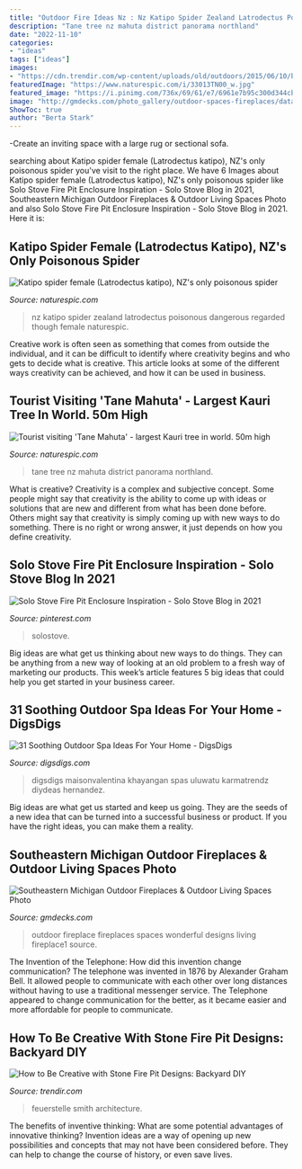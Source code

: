 ```yaml
---
title: "Outdoor Fire Ideas Nz : Nz Katipo Spider Zealand Latrodectus Poisonous Dangerous Regarded Though Female Naturespic"
description: "Tane tree nz mahuta district panorama northland"
date: "2022-11-10"
categories:
- "ideas"
tags: ["ideas"]
images:
- "https://cdn.trendir.com/wp-content/uploads/old/outdoors/2015/06/10/boulder-fire-pit.jpg"
featuredImage: "https://www.naturespic.com/i/33013TN00_w.jpg"
featured_image: "https://i.pinimg.com/736x/69/61/e7/6961e7b95c300d344cb4645a36bff5d5.jpg"
image: "http://gmdecks.com/photo_gallery/outdoor-spaces-fireplaces/data/images2/outdoor-fireplace1.jpg"
ShowToc: true
author: "Berta Stark"
---
```



-Create an inviting space with a large rug or sectional sofa.

	

		
searching about Katipo spider female (Latrodectus katipo), NZ&#039;s only poisonous spider you've visit to the right place. We have 6 Images about Katipo spider female (Latrodectus katipo), NZ&#039;s only poisonous spider like Solo Stove Fire Pit Enclosure Inspiration - Solo Stove Blog in 2021, Southeastern Michigan Outdoor Fireplaces &amp; Outdoor Living Spaces Photo and also Solo Stove Fire Pit Enclosure Inspiration - Solo Stove Blog in 2021. Here it is:
		
    
## Katipo Spider Female (Latrodectus Katipo), NZ&#039;s Only Poisonous Spider

<img loading=lazy src="https://www.naturespic.com/i/23053ig19_w.jpg" onerror="this.onerror=null;this.src='https://tse1.mm.bing.net/th?id=OIP.lu0CrEQ-HIv-46aVzjrVzwAAAA&amp;pid=15.1';" alt="Katipo spider female (Latrodectus katipo), NZ&#039;s only poisonous spider">

_Source: naturespic.com_

>nz katipo spider zealand latrodectus poisonous dangerous regarded though female naturespic. 

	

Creative work is often seen as something that comes from outside the individual, and it can be difficult to identify where creativity begins and who gets to decide what is creative. This article looks at some of the different ways creativity can be achieved, and how it can be used in business.

    
## Tourist Visiting &#039;Tane Mahuta&#039; - Largest Kauri Tree In World. 50m High

<img loading=lazy src="https://www.naturespic.com/i/33013TN00_w.jpg" onerror="this.onerror=null;this.src='https://tse1.mm.bing.net/th?id=OIP.nekH2jF11eUXK3M3vwy3xQHaMu&amp;pid=15.1';" alt="Tourist visiting &#039;Tane Mahuta&#039; - largest Kauri tree in world. 50m high">

_Source: naturespic.com_

>tane tree nz mahuta district panorama northland. 

	

What is creative?
Creativity is a complex and subjective concept. Some people might say that creativity is the ability to come up with ideas or solutions that are new and different from what has been done before. Others might say that creativity is simply coming up with new ways to do something. There is no right or wrong answer, it just depends on how you define creativity.

    
## Solo Stove Fire Pit Enclosure Inspiration - Solo Stove Blog In 2021

<img loading=lazy src="https://i.pinimg.com/736x/69/61/e7/6961e7b95c300d344cb4645a36bff5d5.jpg" onerror="this.onerror=null;this.src='https://tse1.mm.bing.net/th?id=OIP.xPLnydtm0jhUlR-cSJ-00wHaJ3&amp;pid=15.1';" alt="Solo Stove Fire Pit Enclosure Inspiration - Solo Stove Blog in 2021">

_Source: pinterest.com_

>solostove. 

	

Big ideas are what get us thinking about new ways to do things. They can be anything from a new way of looking at an old problem to a fresh way of marketing our products. This week’s article features 5 big ideas that could help you get started in your business career.

    
## 31 Soothing Outdoor Spa Ideas For Your Home - DigsDigs

<img loading=lazy src="https://www.digsdigs.com/photos/soothing-outdoor-spa-ideas-for-your-home-24.jpg" onerror="this.onerror=null;this.src='https://tse4.mm.bing.net/th?id=OIP.z9q-reX8VNVQHAQ0QIxDzAHaLD&amp;pid=15.1';" alt="31 Soothing Outdoor Spa Ideas For Your Home - DigsDigs">

_Source: digsdigs.com_

>digsdigs maisonvalentina khayangan spas uluwatu karmatrendz diydeas hernandez. 

	

Big ideas are what get us started and keep us going. They are the seeds of a new idea that can be turned into a successful business or product. If you have the right ideas, you can make them a reality.

    
## Southeastern Michigan Outdoor Fireplaces &amp; Outdoor Living Spaces Photo

<img loading=lazy src="http://gmdecks.com/photo_gallery/outdoor-spaces-fireplaces/data/images2/outdoor-fireplace1.jpg" onerror="this.onerror=null;this.src='https://tse4.mm.bing.net/th?id=OIP.KOaHIynVHpnDoutFrWp5bAHaKn&amp;pid=15.1';" alt="Southeastern Michigan Outdoor Fireplaces &amp; Outdoor Living Spaces Photo">

_Source: gmdecks.com_

>outdoor fireplace fireplaces spaces wonderful designs living fireplace1 source. 

	

The Invention of the Telephone: How did this invention change communication?
The telephone was invented in 1876 by Alexander Graham Bell. It allowed people to communicate with each other over long distances without having to use a traditional messenger service. The Telephone appeared to change communication for the better, as it became easier and more affordable for people to communicate.

    
## How To Be Creative With Stone Fire Pit Designs: Backyard DIY

<img loading=lazy src="https://cdn.trendir.com/wp-content/uploads/old/outdoors/2015/06/10/boulder-fire-pit.jpg" onerror="this.onerror=null;this.src='https://tse2.mm.bing.net/th?id=OIP.hAzqf6NUR7PPvM3jEBUYPwHaIc&amp;pid=15.1';" alt="How to Be Creative with Stone Fire Pit Designs: Backyard DIY">

_Source: trendir.com_

>feuerstelle smith architecture. 

	

The benefits of inventive thinking: What are some potential advantages of innovative thinking?
Invention ideas are a way of opening up new possibilities and concepts that may not have been considered before. They can help to change the course of history, or even save lives.

